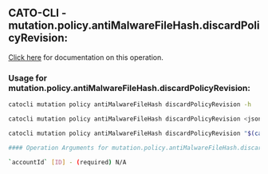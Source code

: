 
## CATO-CLI - mutation.policy.antiMalwareFileHash.discardPolicyRevision:
[Click here](https://api.catonetworks.com/documentation/#mutation-mutation.policy.antiMalwareFileHash.discardPolicyRevision) for documentation on this operation.

### Usage for mutation.policy.antiMalwareFileHash.discardPolicyRevision:

```bash
catocli mutation policy antiMalwareFileHash discardPolicyRevision -h

catocli mutation policy antiMalwareFileHash discardPolicyRevision <json>

catocli mutation policy antiMalwareFileHash discardPolicyRevision "$(cat < mutation.policy.antiMalwareFileHash.discardPolicyRevision.json)"

#### Operation Arguments for mutation.policy.antiMalwareFileHash.discardPolicyRevision ####

`accountId` [ID] - (required) N/A    
